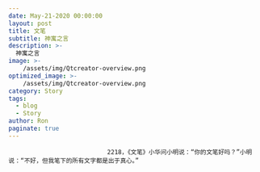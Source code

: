```yaml
---
date: May-21-2020 00:00:00
layout: post
title: 文笔
subtitle: 神寓之言
description: >-
  神寓之言
image: >-
    /assets/img/Qtcreator-overview.png
optimized_image: >-
    /assets/img/Qtcreator-overview.png
category: Story
tags:
  - blog
  - Story
author: Ron
paginate: true
---
```


							　　2218，《文笔》小华问小明说：“你的文笔好吗？”小明说：“不好，但我笔下的所有文字都是出于真心。”
							
							
						